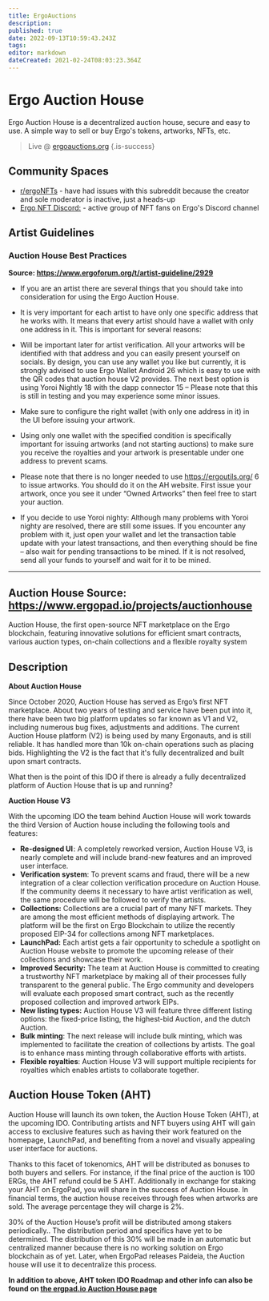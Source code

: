 ```yaml
---
title: ErgoAuctions
description: 
published: true
date: 2022-09-13T10:59:43.243Z
tags: 
editor: markdown
dateCreated: 2021-02-24T08:03:23.364Z
---
```


# Ergo Auction House

Ergo Auction House is a decentralized auction house, secure and easy to use. A simple way to sell or buy Ergo's tokens, artworks, NFTs, etc.

> Live @ [ergoauctions.org](http://ergoauctions.org)
{.is-success}


## Community Spaces

- [r/ergoNFTs](https://www.reddit.com/r/ergonfts) - have had issues with this subreddit because the creator and sole moderator is inactive, just a heads-up  
- [Ergo NFT Discord:](https://discord.gg/WsWpvbZwN2) - active group of NFT fans on Ergo's Discord channel

## Artist Guidelines
### Auction House Best Practices

**Source: https://www.ergoforum.org/t/artist-guideline/2929**

- If you are an artist there are several things that you should take into consideration for using the Ergo Auction House.

- It is very important for each artist to have only one specific address that he works with. It means that every artist should have a wallet with only one address in it. This is important for several reasons:

- Will be important later for artist verification.
All your artworks will be identified with that address and you can easily present yourself on socials.
By design, you can use any wallet you like but currently, it is strongly advised to use Ergo Wallet Android 26 which is easy to use with the QR codes that auction house V2 provides. The next best option is using Yoroi Nightly 18 with the dapp connector 15 – Please note that this is still in testing and you may experience some minor issues.

- Make sure to configure the right wallet (with only one address in it) in the UI before issuing your artwork.

- Using only one wallet with the specified condition is specifically important for issuing artworks (and not starting auctions) to make sure you receive the royalties and your artwork is presentable under one address to prevent scams.

- Please note that there is no longer needed to use https://ergoutils.org/ 6 to issue artworks. You should do it on the AH website. First issue your artwork, once you see it under “Owned Artworks” then feel free to start your auction.

- If you decide to use Yoroi nighty:
Although many problems with Yoroi nighty are resolved, there are still some issues. If you encounter any problem with it, just open your wallet and let the transaction table update with your latest transactions, and then everything should be fine – also wait for pending transactions to be mined. If it is not resolved, send all your funds to yourself and wait for it to be mined.
-----
**Auction House** 
**Source**: https://www.ergopad.io/projects/auctionhouse
------
Auction House, the first open-source NFT marketplace on the Ergo blockchain, featuring innovative solutions for efficient smart contracts, various auction types, on-chain collections and a flexible royalty system

**Description**
--------
**About Auction House**

Since October 2020, Auction House has served as Ergo’s first NFT marketplace. About two years of testing and service have been put into it, there have been two big platform updates so far known as V1 and V2, including numerous bug fixes, adjustments and additions. The current Auction House platform (V2) is being used by many Ergonauts, and is still reliable. It has handled more than 10k on-chain operations such as placing bids. Highlighting the V2 is the fact that it's fully decentralized and built upon smart contracts.

What then is the point of this IDO if there is already a fully decentralized platform of Auction House that is up and running?

**Auction House V3**

With the upcoming IDO the team behind Auction House will work towards the third Version of Auction house including the following tools and features:

- **Re-designed UI** : A completely reworked version, Auction House V3, is nearly complete and will include brand-new features and an improved user interface.
- **Verification system**: To prevent scams and fraud, there will be a new integration of a clear collection verification procedure on Auction House. If the community deems it necessary to have artist verification as well, the same procedure will be followed to verify the artists.
- **Collections:** Collections are a crucial part of many NFT markets. They are among the most efficient methods of displaying artwork. The platform will be the first on Ergo Blockchain to utilize the recently proposed EIP-34 for collections among NFT marketplaces.
- **LaunchPad:** Each artist gets a fair opportunity to schedule a spotlight on Auction House website to promote the upcoming release of their collections and showcase their work.
- **Improved Security:** The team at Auction House is committed to creating a trustworthy NFT marketplace by making all of their processes fully transparent to the general public. The Ergo community and developers will evaluate each proposed smart contract, such as the recently proposed collection and improved artwork EIPs.
- **New listing types:** Auction House V3 will feature three different listing options: the fixed-price listing, the highest-bid Auction, and the dutch Auction.
- **Bulk minting**: The next release will include bulk minting, which was implemented to facilitate the creation of collections by artists. The goal is to enhance mass minting through collaborative efforts with artists.
- **Flexible royalties**: Auction House V3 will support multiple recipients for royalties which enables artists to collaborate together.

**Auction House Token (AHT)**
-----

Auction House will launch its own token, the Auction House Token (AHT), at the upcoming IDO. Contributing artists and NFT buyers using AHT will gain access to exclusive features such as having their work featured on the homepage, LaunchPad, and benefiting from a novel and visually appealing user interface for auctions.

Thanks to this facet of tokenomics, AHT will be distributed as bonuses to both buyers and sellers. For instance, if the final price of the auction is 100 ERGs, the AHT refund could be 5 AHT. Additionally in exchange for staking your AHT on ErgoPad, you will share in the success of Auction House. In financial terms, the auction house receives through fees when artworks are sold. The average percentage they will charge is 2%.

30% of the Auction House’s profit will be distributed among stakers periodically.. The distribution period and specifics have yet to be determined. The distribution of this 30% will be made in an automatic but centralized manner because there is no working solution on Ergo blockchain as of yet. Later, when ErgoPad releases Paideia, the Auction house will use it to decentralize this process.

**In addition to above, AHT token IDO Roadmap and other info can also be found on [the ergpad.io Auction House page](https://www.ergopad.io/projects/auctionhouse)** 
